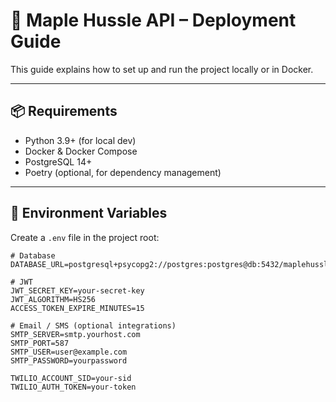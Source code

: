 # 🚀 Maple Hussle API – Deployment Guide

This guide explains how to set up and run the project locally or in Docker.

---

## 📦 Requirements
- Python 3.9+ (for local dev)
- Docker & Docker Compose
- PostgreSQL 14+
- Poetry (optional, for dependency management)

---

## 🔑 Environment Variables
Create a `.env` file in the project root:

```env
# Database
DATABASE_URL=postgresql+psycopg2://postgres:postgres@db:5432/maplehussle

# JWT
JWT_SECRET_KEY=your-secret-key
JWT_ALGORITHM=HS256
ACCESS_TOKEN_EXPIRE_MINUTES=15

# Email / SMS (optional integrations)
SMTP_SERVER=smtp.yourhost.com
SMTP_PORT=587
SMTP_USER=user@example.com
SMTP_PASSWORD=yourpassword

TWILIO_ACCOUNT_SID=your-sid
TWILIO_AUTH_TOKEN=your-token
